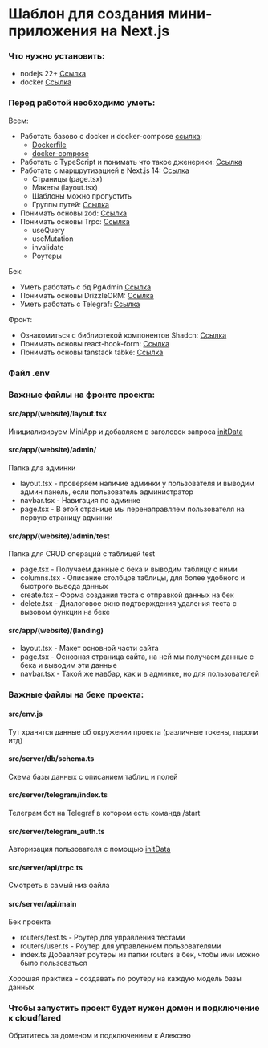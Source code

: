 # Шаблон для создания мини-приложения на Next.js

### Что нужно установить:
- nodejs 22+ [Ссылка](https://nodejs.org/en/download/prebuilt-installer/current)
- docker [Ссылка](https://docs.docker.com/desktop/setup/install/windows-install/)


### Перед работой необходимо уметь:
Всем:
- Работать базово с docker и docker-compose [ссылка](https://docs.docker.com/manuals/):
    - [Dockerfile](https://doka.guide/tools/dockerfile/)
    - [docker-compose](https://ru.hexlet.io/courses/docker-basics/lessons/docker-compose/theory_unit)
- Работать с TypeScript и понимать что такое дженерики: [Ссылка](https://www.youtube.com/watch?v=V7hBejCH1HI)
- Работать с маршрутизацией в Next.js 14: [Ссылка](https://my-js.org/docs/guide/nextjs/#%D0%BE%D0%BF%D1%80%D0%B5%D0%B4%D0%B5%D0%BB%D0%B5%D0%BD%D0%B8%D0%B5-%D1%80%D0%BE%D1%83%D1%82%D0%BE%D0%B2)
    - Страницы (page.tsx)
    - Макеты (layout.tsx)
    - Шаблоны можно пропустить
    - Группы путей: [Ссылка](https://my-js.org/docs/guide/nextjs/#%D0%B3%D1%80%D1%83%D0%BF%D0%BF%D1%8B-%D1%80%D0%BE%D1%83%D1%82%D0%BE%D0%B2)
- Понимать основы zod: [Ссылка](https://habr.com/ru/articles/855734/)
- Понимать основы Trpc: [Ссылка](https://my-js.org/docs/guide/trpc)
    - useQuery
    - useMutation
    - invalidate
    - Роутеры

Бек:
- Уметь работать с бд PgAdmin [Ссылка](https://www.pgadmin.org/)
- Понимать основы DrizzleORM: [Ссылка](https://orm.drizzle.team/docs/get-started/postgresql-new)
- Уметь работать с Telegraf: [Ссылка](https://www.youtube.com/watch?v=ssaG31RBao0)

Фронт:
- Ознакомиться с библиотекой компонентов Shadcn: [Ссылка](https://ui.shadcn.com/)
- Понимать основы react-hook-form: [Ссылка](https://react-hook-form.com/get-started)
- Понимать основы tanstack tabke: [Ссылка](https://tanstack.com/table/latest/docs/guide/tables)


### Файл .env


### Важные файлы на фронте проекта:

#### src/app/(website)/layout.tsx
Инициализируем MiniApp и добавляем в заголовок запроса [initData](https://docs.telegram-mini-apps.com/platform/init-data) 

#### src/app/(website)/admin/
Папка дла админки
- layout.tsx - проверяем наличие админки у пользователя и выводим админ панель, если пользователь администратор
- navbar.tsx - Навигация по админке
- page.tsx - В этой странице мы перенаправляем пользователя на первую страницу админки


#### src/app/(website)/admin/test
Папка для CRUD операций с таблицей test
- page.tsx - Получаем данные с бека и выводим таблицу с ними
- columns.tsx - Описание столбцов таблицы, для более удобного и быстрого вывода данных
- create.tsx - Форма создания теста с отправкой данных на бек
- delete.tsx - Диалоговое окно подтверждения удаления теста с вызовом функции на беке

#### src/app/(website)/(landing)
- layout.tsx - Макет основной части сайта
- page.tsx - Основная страница сайта, на ней мы получаем данные с бека и выводим эти данные
- navbar.tsx - Такой же навбар, как и в админке, но для пользователей



### Важные файлы на беке проекта:

#### src/env.js
Тут хранятся данные об окружении проекта (различные токены, пароли итд)

#### src/server/db/schema.ts
Схема базы данных с описанием таблиц и полей

#### src/server/telegram/index.ts
Телеграм бот на Telegraf в котором есть команда /start

#### src/server/telegram_auth.ts
Авторизация пользователя с помощью [initData](https://docs.telegram-mini-apps.com/platform/init-data) 

#### src/server/api/trpc.ts
Смотреть в самый низ файла

#### src/server/api/main
Бек проекта
- routers/test.ts - Роутер для управления тестами
- routers/user.ts - Роутер для управлением пользователями
- index.ts Добавляет роутеры из папки routers в бек, чтобы ими можно было пользоваться

Хорошая практика - создавать по роутеру на каждую модель базы данных


### Чтобы запустить проект будет нужен домен и подключение к cloudflared
Обратитесь за доменом и подключением к Алексею
